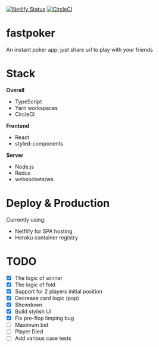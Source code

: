 [![Netlify Status](https://api.netlify.com/api/v1/badges/a26fd5c9-6123-475c-ba6c-1d6493c5eb66/deploy-status)](https://app.netlify.com/sites/fastpoker/deploys)
[![CircleCI](https://circleci.com/gh/acro5piano/fastpoker.svg?style=svg)](https://circleci.com/gh/acro5piano/fastpoker)

# fastpoker

An instant poker app: just share url to play with your friends

# Stack

**Overall**

- TypeScript
- Yarn workspaces
- CircleCI

**Frontend**

- React
- styled-components

**Server**

- Node.js
- Redux
- websockets/ws

# Deploy & Production

Currently using:

- Netflify for SPA hosting
- Heroku container registry

# TODO

- [x] The logic of winner
- [x] The logic of fold
- [x] Support for 2 players initial position
- [x] Decrease card logic (pop)
- [x] Showdown
- [x] Build stylish UI
- [x] Fix pre-flop limping bug
- [ ] Maximum bet
- [ ] Player Died
- [ ] Add various case tests
